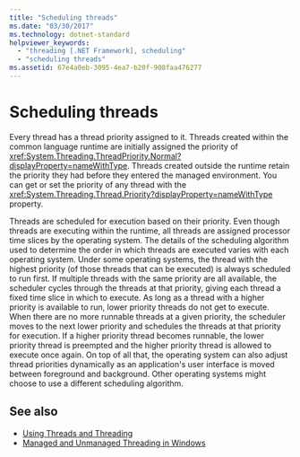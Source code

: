 ```yaml
---
title: "Scheduling threads"
ms.date: "03/30/2017"
ms.technology: dotnet-standard
helpviewer_keywords: 
  - "threading [.NET Framework], scheduling"
  - "scheduling threads"
ms.assetid: 67e4a0eb-3095-4ea7-b20f-908faa476277
---
```

# Scheduling threads

Every thread has a thread priority assigned to it. Threads created within the common language runtime are initially assigned the priority of <xref:System.Threading.ThreadPriority.Normal?displayProperty=nameWithType>. Threads created outside the runtime retain the priority they had before they entered the managed environment. You can get or set the priority of any thread with the <xref:System.Threading.Thread.Priority?displayProperty=nameWithType> property.  
  
 Threads are scheduled for execution based on their priority. Even though threads are executing within the runtime, all threads are assigned processor time slices by the operating system. The details of the scheduling algorithm used to determine the order in which threads are executed varies with each operating system. Under some operating systems, the thread with the highest priority (of those threads that can be executed) is always scheduled to run first. If multiple threads with the same priority are all available, the scheduler cycles through the threads at that priority, giving each thread a fixed time slice in which to execute. As long as a thread with a higher priority is available to run, lower priority threads do not get to execute. When there are no more runnable threads at a given priority, the scheduler moves to the next lower priority and schedules the threads at that priority for execution. If a higher priority thread becomes runnable, the lower priority thread is preempted and the higher priority thread is allowed to execute once again. On top of all that, the operating system can also adjust thread priorities dynamically as an application's user interface is moved between foreground and background. Other operating systems might choose to use a different scheduling algorithm.  
  
## See also

- [Using Threads and Threading](../../../docs/standard/threading/using-threads-and-threading.md)
- [Managed and Unmanaged Threading in Windows](../../../docs/standard/threading/managed-and-unmanaged-threading-in-windows.md)
